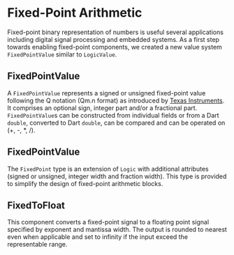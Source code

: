 # Fixed-Point Arithmetic

Fixed-point binary representation of numbers is useful several applications including digital signal processing and embedded systems. As a first step towards enabling fixed-point components, we created a new value system `FixedPointValue` similar to `LogicValue`.

## FixedPointValue

A `FixedPointValue` represents a signed or unsigned fixed-point value following the Q notation (Qm.n format) as introduced by [Texas Instruments](https://www.ti.com/lit/ug/spru565b/spru565b.pdf). It comprises an optional sign, integer part and/or a fractional part. `FixedPointValue`s can be constructed from individual fields or from a Dart `double`, converted to Dart `double`, can be compared and can be operated on (+, -, *, /).

## FixedPointValue

The `FixedPoint` type is an extension of `Logic` with additional attributes (signed or unsigned, integer width and fraction width). This type is provided to simplify the design of fixed-point arithmetic blocks. 

## FixedToFloat

This component converts a fixed-point signal to a floating point signal specified by exponent and mantissa width. The output is rounded to nearest even when applicable and set to infinity if the input exceed the representable range.
